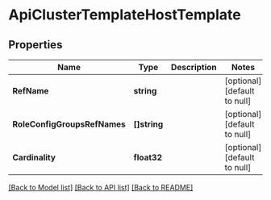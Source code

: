 # ApiClusterTemplateHostTemplate

## Properties
Name | Type | Description | Notes
------------ | ------------- | ------------- | -------------
**RefName** | **string** |  | [optional] [default to null]
**RoleConfigGroupsRefNames** | **[]string** |  | [optional] [default to null]
**Cardinality** | **float32** |  | [optional] [default to null]

[[Back to Model list]](../README.md#documentation-for-models) [[Back to API list]](../README.md#documentation-for-api-endpoints) [[Back to README]](../README.md)


